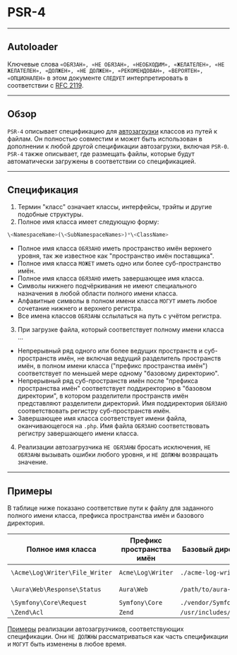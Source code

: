# PSR-4
***
## Autoloader
Ключевые слова `«ОБЯЗАН», «НЕ ОБЯЗАН», «НЕОБХОДИМ», «ЖЕЛАТЕЛЕН», «НЕ ЖЕЛАТЕЛЕН», «ДОЛЖЕН», «НЕ ДОЛЖЕН», «РЕКОМЕНДОВАН», «ВЕРОЯТЕН», «ОПЦИОНАЛЕН»` в этом документе `СЛЕДУЕТ` интерпретировать в соответствии с [RFC 2119](http://www.ietf.org/rfc/rfc2119.txt).
***
## Обзор
`PSR-4` описывает спецификацию для [автозагрузки](http://php.net/autoload) классов из путей к файлам. Он полностью совместим и может быть использован в дополнении к любой другой спецификации автозагрузки, включая `PSR-0`. `PSR-4` также описывает, где размещать файлы, которые будут автоматически загружены в соответствии со спецификацией.
***
## Спецификация
1. Термин "класс" означает классы, интерфейсы, трэйты и другие подобные структуры.  
2. Полное имя класса имеет следующую форму:
```php
\<NamespaceName>(\<SubNamespaceNames>)*\<ClassName>
```
- Полное имя класса `ОБЯЗАНО` иметь пространство имён верхнего уровня, так же известное как "пространство имён поставщика".
-  Полное имя класса `МОЖЕТ` иметь одно или более суб-пространство имён.
- Полное имя класса `ОБЯЗАНО` иметь завершающее имя класса.
- Символы нижнего подчёркивания не имеют специального назначения в любой области полного имени класса.
- Алфавитные символы в полном имени класса `МОГУТ` иметь любое сочетание нижнего и верхнего регистра.
- Все имена классов `ОБЯЗАНЫ` сслылаться на путь с учётом регистра.
3. При загрузке файла, который соответствует полному имени класса ...
- Непрерывный ряд одного или более ведущих пространств и суб-пространств имён, не включая ведущий разделитель пространств имён, в полном имени класса ("префикс пространства имён") соответствует по меньшей мере одному "базовому директорию".
- Непрерывный ряд суб-пространств имён после "префикса пространства имён" соответствует поддиректорию в "базовом директории", в котором разделители пространств имён представляют разделители директорий. Имя поддиректория `ОБЯЗАНО` соответствовать регистру суб-пространств имён.
- Завершающее имя класса соответствует имени файла, оканчивающегося на `.php`. Имя файла `ОБЯЗАНО` соответствовать регистру завершающего имени класса.        
4. Реализации автозагрузчика `НЕ ОБЯЗАНЫ` бросать исключения, `НЕ ОБЯЗАНЫ` вызывать ошибки любого уровня, и `НЕ ДОЛЖНЫ` возвращать значение.
***
## Примеры
В таблице ниже показано соответствие пути к файлу для заданного полного имени класса, префикса пространства имён и базового директория.

| Полное имя класса              | Префикс пространства имён | Базовый директорий       | Путь к файлу                                |
| ------------------------------ | ------------------------- | ------------------------ | ------------------------------------------- |
| `\Acme\Log\Writer\File_Writer` | `Acme\Log\Writer`         | `./acme-log-writer/lib/` | `./acme-log-writer/lib/File_Writer.php`     |
| `\Aura\Web\Response\Status`    | `Aura\Web`                | `/path/to/aura-web/src/` | `/path/to/aura-web/src/Response/Status.php` |
| `\Symfony\Core\Request`        | `Symfony\Core`            | `./vendor/Symfony/Core/` | `./vendor/Symfony/Core/Request.php`         |
| `\Zend\Acl`                    | `Zend`                    | `/usr/includes/Zend/`    | `/usr/includes/Zend/Acl.php`                |

[Примеры](https://github.com/php-fig/fig-standards/blob/master/accepted/PSR-4-autoloader-examples.md) реализации автозагрузчиков, соответствующих спецификации. Они `НЕ ДОЛЖНЫ` рассматриваться как часть спецификации и `МОГУТ` быть изменены в любое время.